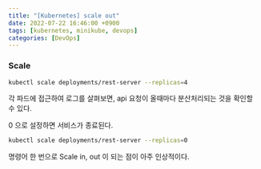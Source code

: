 ```yaml
---
title: "[Kubernetes] scale out"
date: 2022-07-22 16:46:00 +0900
tags: [kubernetes, minikube, devops]
categories: [DevOps]
---
```




### Scale

```bash
kubectl scale deployments/rest-server --replicas=4
```

각 파드에 접근하여 로그를 살펴보면, api 요청이 올때마다 분산처리되는 것을 확인할 수 있다.

0 으로 설정하면 서비스가 종료된다.

```bash
kubectl scale deployments/rest-server --replicas=0
```

명령어 한 번으로 Scale in, out 이 되는 점이 아주 인상적이다.
